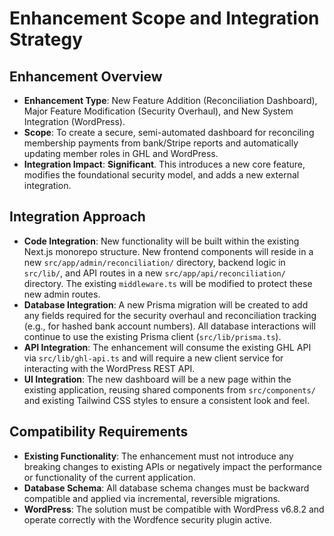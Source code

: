 # Enhancement Scope and Integration Strategy

## Enhancement Overview

  * **Enhancement Type**: New Feature Addition (Reconciliation Dashboard), Major Feature Modification (Security Overhaul), and New System Integration (WordPress).
  * **Scope**: To create a secure, semi-automated dashboard for reconciling membership payments from bank/Stripe reports and automatically updating member roles in GHL and WordPress.
  * **Integration Impact**: **Significant**. This introduces a new core feature, modifies the foundational security model, and adds a new external integration.

## Integration Approach

  * **Code Integration**: New functionality will be built within the existing Next.js monorepo structure. New frontend components will reside in a new `src/app/admin/reconciliation/` directory, backend logic in `src/lib/`, and API routes in a new `src/app/api/reconciliation/` directory. The existing `middleware.ts` will be modified to protect these new admin routes.
  * **Database Integration**: A new Prisma migration will be created to add any fields required for the security overhaul and reconciliation tracking (e.g., for hashed bank account numbers). All database interactions will continue to use the existing Prisma client (`src/lib/prisma.ts`).
  * **API Integration**: The enhancement will consume the existing GHL API via `src/lib/ghl-api.ts` and will require a new client service for interacting with the WordPress REST API.
  * **UI Integration**: The new dashboard will be a new page within the existing application, reusing shared components from `src/components/` and existing Tailwind CSS styles to ensure a consistent look and feel.

## Compatibility Requirements

  * **Existing Functionality**: The enhancement must not introduce any breaking changes to existing APIs or negatively impact the performance or functionality of the current application.
  * **Database Schema**: All database schema changes must be backward compatible and applied via incremental, reversible migrations.
  * **WordPress**: The solution must be compatible with WordPress v6.8.2 and operate correctly with the Wordfence security plugin active.
